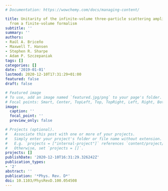 ```yaml
---
# Documentation: https://wowchemy.com/docs/managing-content/

title: Unitarity of the infinite-volume three-particle scattering amplitude arising
  from a finite-volume formalism
subtitle: ''
summary: ''
authors:
- Raúl A. Briceño
- Maxwell T. Hansen
- Stephen R. Sharpe
- Adam P. Szczepaniak
tags: []
categories: []
date: '2019-01-01'
lastmod: 2020-12-10T17:31:29+01:00
featured: false
draft: false

# Featured image
# To use, add an image named `featured.jpg/png` to your page's folder.
# Focal points: Smart, Center, TopLeft, Top, TopRight, Left, Right, BottomLeft, Bottom, BottomRight.
image:
  caption: ''
  focal_point: ''
  preview_only: false

# Projects (optional).
#   Associate this post with one or more of your projects.
#   Simply enter your project's folder or file name without extension.
#   E.g. `projects = ["internal-project"]` references `content/project/deep-learning/index.md`.
#   Otherwise, set `projects = []`.
projects: []
publishDate: '2020-12-10T16:31:29.326242Z'
publication_types:
- '2'
abstract: ''
publication: '*Phys. Rev. D*'
doi: 10.1103/PhysRevD.100.054508
---
```

